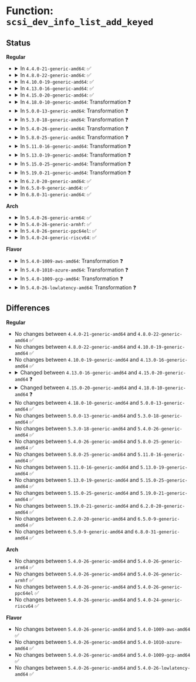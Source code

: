 # Function: <code>scsi_dev_info_list_add_keyed</code>

## Status
<b>Regular</b>
<ul>
<li>
<details>
<summary>In <code>4.4.0-21-generic-amd64</code>: ✅</summary>

```c
int scsi_dev_info_list_add_keyed(int compatible, char * vendor, char * model, char * strflags, int flags, int key)
```

```json
{
  "name": "scsi_dev_info_list_add_keyed",
  "collision_type": "Unique Global",
  "inline_type": "No",
  "funcs": [
    {
      "addr": 18446744071584835200,
      "name": "scsi_dev_info_list_add_keyed",
      "external": true,
      "loc": "drivers/scsi/scsi_devinfo.c:355",
      "file": "drivers/scsi/scsi_devinfo.c",
      "inline": "seen, unknown",
      "caller_inline": [],
      "caller_func": [
        "drivers/scsi/scsi_devinfo.c:scsi_dev_info_list_add_str",
        "drivers/scsi/scsi_devinfo.c:scsi_init_devinfo"
      ]
    }
  ],
  "symbols": [
    {
      "addr": 18446744071584835200,
      "name": "scsi_dev_info_list_add_keyed",
      "section": ".text",
      "bind": "STB_GLOBAL",
      "size": 357
    }
  ]
}
```
</details>
</li>
<li>
<details>
<summary>In <code>4.8.0-22-generic-amd64</code>: ✅</summary>

```c
int scsi_dev_info_list_add_keyed(int compatible, char * vendor, char * model, char * strflags, int flags, int key)
```

```json
{
  "name": "scsi_dev_info_list_add_keyed",
  "collision_type": "Unique Global",
  "inline_type": "No",
  "funcs": [
    {
      "addr": 18446744071585197456,
      "name": "scsi_dev_info_list_add_keyed",
      "external": true,
      "loc": "drivers/scsi/scsi_devinfo.c:363",
      "file": "drivers/scsi/scsi_devinfo.c",
      "inline": "seen, unknown",
      "caller_inline": [],
      "caller_func": [
        "drivers/scsi/scsi_devinfo.c:scsi_dev_info_list_add_str",
        "drivers/scsi/scsi_devinfo.c:scsi_init_devinfo"
      ]
    }
  ],
  "symbols": [
    {
      "addr": 18446744071585197456,
      "name": "scsi_dev_info_list_add_keyed",
      "section": ".text",
      "bind": "STB_GLOBAL",
      "size": 360
    }
  ]
}
```
</details>
</li>
<li>
<details>
<summary>In <code>4.10.0-19-generic-amd64</code>: ✅</summary>

```c
int scsi_dev_info_list_add_keyed(int compatible, char * vendor, char * model, char * strflags, int flags, int key)
```

```json
{
  "name": "scsi_dev_info_list_add_keyed",
  "collision_type": "Unique Global",
  "inline_type": "No",
  "funcs": [
    {
      "addr": 18446744071585392176,
      "name": "scsi_dev_info_list_add_keyed",
      "external": true,
      "loc": "drivers/scsi/scsi_devinfo.c:361",
      "file": "drivers/scsi/scsi_devinfo.c",
      "inline": "seen, unknown",
      "caller_inline": [],
      "caller_func": [
        "drivers/scsi/scsi_devinfo.c:scsi_dev_info_list_add_str",
        "drivers/scsi/scsi_devinfo.c:scsi_init_devinfo"
      ]
    }
  ],
  "symbols": [
    {
      "addr": 18446744071585392176,
      "name": "scsi_dev_info_list_add_keyed",
      "section": ".text",
      "bind": "STB_GLOBAL",
      "size": 360
    }
  ]
}
```
</details>
</li>
<li>
<details>
<summary>In <code>4.13.0-16-generic-amd64</code>: ✅</summary>

```c
int scsi_dev_info_list_add_keyed(int compatible, char * vendor, char * model, char * strflags, int flags, int key)
```

```json
{
  "name": "scsi_dev_info_list_add_keyed",
  "collision_type": "Unique Global",
  "inline_type": "No",
  "funcs": [
    {
      "addr": 18446744071585476272,
      "name": "scsi_dev_info_list_add_keyed",
      "external": true,
      "loc": "drivers/scsi/scsi_devinfo.c:361",
      "file": "drivers/scsi/scsi_devinfo.c",
      "inline": "seen, unknown",
      "caller_inline": [],
      "caller_func": [
        "drivers/scsi/scsi_devinfo.c:scsi_dev_info_list_add_str",
        "drivers/scsi/scsi_devinfo.c:scsi_init_devinfo"
      ]
    }
  ],
  "symbols": [
    {
      "addr": 18446744071585476272,
      "name": "scsi_dev_info_list_add_keyed",
      "section": ".text",
      "bind": "STB_GLOBAL",
      "size": 364
    }
  ]
}
```
</details>
</li>
<li>
<details>
<summary>In <code>4.15.0-20-generic-amd64</code>: ✅</summary>

```c
int scsi_dev_info_list_add_keyed(int compatible, char * vendor, char * model, char * strflags, blist_flags_t flags, int key)
```

```json
{
  "name": "scsi_dev_info_list_add_keyed",
  "collision_type": "Unique Global",
  "inline_type": "No",
  "funcs": [
    {
      "addr": 18446744071585907504,
      "name": "scsi_dev_info_list_add_keyed",
      "external": true,
      "loc": "drivers/scsi/scsi_devinfo.c:355",
      "file": "drivers/scsi/scsi_devinfo.c",
      "inline": "seen, unknown",
      "caller_inline": [],
      "caller_func": [
        "drivers/scsi/scsi_devinfo.c:scsi_dev_info_list_add_str",
        "drivers/scsi/scsi_devinfo.c:scsi_init_devinfo"
      ]
    }
  ],
  "symbols": [
    {
      "addr": 18446744071585907504,
      "name": "scsi_dev_info_list_add_keyed",
      "section": ".text",
      "bind": "STB_GLOBAL",
      "size": 352
    }
  ]
}
```
</details>
</li>
<li>
<details>
<summary>In <code>4.18.0-10-generic-amd64</code>: Transformation ❓</summary>

```c
int scsi_dev_info_list_add_keyed(int compatible, char * vendor, char * model, char * strflags, blist_flags_t flags, enum scsi_devinfo_key key)
```

```json
{
  "name": "scsi_dev_info_list_add_keyed",
  "collision_type": "Unique Global",
  "inline_type": "No",
  "funcs": [
    {
      "addr": 0,
      "name": "scsi_dev_info_list_add_keyed",
      "external": true,
      "loc": "drivers/scsi/scsi_devinfo.c:343",
      "file": "drivers/scsi/scsi_devinfo.c",
      "inline": "seen, unknown",
      "caller_inline": [],
      "caller_func": [
        "drivers/scsi/scsi_devinfo.c:scsi_dev_info_list_add_str",
        "drivers/scsi/scsi_devinfo.c:scsi_init_devinfo"
      ]
    }
  ],
  "symbols": [
    {
      "addr": 18446744071586156255,
      "name": "scsi_dev_info_list_add_keyed.cold.5",
      "section": ".text",
      "bind": "STB_LOCAL",
      "size": 67
    },
    {
      "addr": 18446744071586154528,
      "name": "scsi_dev_info_list_add_keyed",
      "section": ".text",
      "bind": "STB_GLOBAL",
      "size": 388
    }
  ]
}
```
</details>
</li>
<li>
<details>
<summary>In <code>5.0.0-13-generic-amd64</code>: Transformation ❓</summary>

```c
int scsi_dev_info_list_add_keyed(int compatible, char * vendor, char * model, char * strflags, blist_flags_t flags, enum scsi_devinfo_key key)
```

```json
{
  "name": "scsi_dev_info_list_add_keyed",
  "collision_type": "Unique Global",
  "inline_type": "No",
  "funcs": [
    {
      "addr": 0,
      "name": "scsi_dev_info_list_add_keyed",
      "external": true,
      "loc": "drivers/scsi/scsi_devinfo.c:343",
      "file": "drivers/scsi/scsi_devinfo.c",
      "inline": "seen, unknown",
      "caller_inline": [],
      "caller_func": [
        "drivers/scsi/scsi_devinfo.c:scsi_dev_info_list_add_str",
        "drivers/scsi/scsi_devinfo.c:scsi_init_devinfo"
      ]
    }
  ],
  "symbols": [
    {
      "addr": 18446744071586297807,
      "name": "scsi_dev_info_list_add_keyed.cold.5",
      "section": ".text",
      "bind": "STB_LOCAL",
      "size": 67
    },
    {
      "addr": 18446744071586296080,
      "name": "scsi_dev_info_list_add_keyed",
      "section": ".text",
      "bind": "STB_GLOBAL",
      "size": 388
    }
  ]
}
```
</details>
</li>
<li>
<details>
<summary>In <code>5.3.0-18-generic-amd64</code>: Transformation ❓</summary>

```c
int scsi_dev_info_list_add_keyed(int compatible, char * vendor, char * model, char * strflags, blist_flags_t flags, enum scsi_devinfo_key key)
```

```json
{
  "name": "scsi_dev_info_list_add_keyed",
  "collision_type": "Unique Global",
  "inline_type": "No",
  "funcs": [
    {
      "addr": 0,
      "name": "scsi_dev_info_list_add_keyed",
      "external": true,
      "loc": "drivers/scsi/scsi_devinfo.c:346",
      "file": "drivers/scsi/scsi_devinfo.c",
      "inline": "seen, unknown",
      "caller_inline": [],
      "caller_func": [
        "drivers/scsi/scsi_devinfo.c:scsi_dev_info_list_add_str",
        "drivers/scsi/scsi_devinfo.c:scsi_init_devinfo"
      ]
    }
  ],
  "symbols": [
    {
      "addr": 18446744071586541055,
      "name": "scsi_dev_info_list_add_keyed.cold",
      "section": ".text",
      "bind": "STB_LOCAL",
      "size": 67
    },
    {
      "addr": 18446744071586539504,
      "name": "scsi_dev_info_list_add_keyed",
      "section": ".text",
      "bind": "STB_GLOBAL",
      "size": 368
    }
  ]
}
```
</details>
</li>
<li>
<details>
<summary>In <code>5.4.0-26-generic-amd64</code>: Transformation ❓</summary>

```c
int scsi_dev_info_list_add_keyed(int compatible, char * vendor, char * model, char * strflags, blist_flags_t flags, enum scsi_devinfo_key key)
```

```json
{
  "name": "scsi_dev_info_list_add_keyed",
  "collision_type": "Unique Global",
  "inline_type": "No",
  "funcs": [
    {
      "addr": 0,
      "name": "scsi_dev_info_list_add_keyed",
      "external": true,
      "loc": "drivers/scsi/scsi_devinfo.c:346",
      "file": "drivers/scsi/scsi_devinfo.c",
      "inline": "seen, unknown",
      "caller_inline": [],
      "caller_func": [
        "drivers/scsi/scsi_devinfo.c:scsi_dev_info_list_add_str",
        "drivers/scsi/scsi_devinfo.c:scsi_init_devinfo"
      ]
    }
  ],
  "symbols": [
    {
      "addr": 18446744071586689183,
      "name": "scsi_dev_info_list_add_keyed.cold",
      "section": ".text",
      "bind": "STB_LOCAL",
      "size": 67
    },
    {
      "addr": 18446744071586687632,
      "name": "scsi_dev_info_list_add_keyed",
      "section": ".text",
      "bind": "STB_GLOBAL",
      "size": 368
    }
  ]
}
```
</details>
</li>
<li>
<details>
<summary>In <code>5.8.0-25-generic-amd64</code>: Transformation ❓</summary>

```c
int scsi_dev_info_list_add_keyed(int compatible, char * vendor, char * model, char * strflags, blist_flags_t flags, enum scsi_devinfo_key key)
```

```json
{
  "name": "scsi_dev_info_list_add_keyed",
  "collision_type": "Unique Global",
  "inline_type": "No",
  "funcs": [
    {
      "addr": 0,
      "name": "scsi_dev_info_list_add_keyed",
      "external": true,
      "loc": "drivers/scsi/scsi_devinfo.c:347",
      "file": "drivers/scsi/scsi_devinfo.c",
      "inline": "seen, unknown",
      "caller_inline": [],
      "caller_func": [
        "drivers/scsi/scsi_devinfo.c:scsi_dev_info_list_add_str",
        "drivers/scsi/scsi_devinfo.c:scsi_init_devinfo"
      ]
    }
  ],
  "symbols": [
    {
      "addr": 18446744071587488271,
      "name": "scsi_dev_info_list_add_keyed.cold",
      "section": ".text",
      "bind": "STB_LOCAL",
      "size": 67
    },
    {
      "addr": 18446744071587486672,
      "name": "scsi_dev_info_list_add_keyed",
      "section": ".text",
      "bind": "STB_GLOBAL",
      "size": 368
    }
  ]
}
```
</details>
</li>
<li>
<details>
<summary>In <code>5.11.0-16-generic-amd64</code>: Transformation ❓</summary>

```c
int scsi_dev_info_list_add_keyed(int compatible, char * vendor, char * model, char * strflags, blist_flags_t flags, enum scsi_devinfo_key key)
```

```json
{
  "name": "scsi_dev_info_list_add_keyed",
  "collision_type": "Unique Global",
  "inline_type": "No",
  "funcs": [
    {
      "addr": 0,
      "name": "scsi_dev_info_list_add_keyed",
      "external": true,
      "loc": "drivers/scsi/scsi_devinfo.c:347",
      "file": "drivers/scsi/scsi_devinfo.c",
      "inline": "seen, unknown",
      "caller_inline": [],
      "caller_func": [
        "drivers/scsi/scsi_devinfo.c:scsi_dev_info_list_add_str",
        "drivers/scsi/scsi_devinfo.c:scsi_init_devinfo"
      ]
    }
  ],
  "symbols": [
    {
      "addr": 18446744071591520967,
      "name": "scsi_dev_info_list_add_keyed.cold",
      "section": ".text",
      "bind": "STB_LOCAL",
      "size": 67
    },
    {
      "addr": 18446744071587554224,
      "name": "scsi_dev_info_list_add_keyed",
      "section": ".text",
      "bind": "STB_GLOBAL",
      "size": 368
    }
  ]
}
```
</details>
</li>
<li>
<details>
<summary>In <code>5.13.0-19-generic-amd64</code>: Transformation ❓</summary>

```c
int scsi_dev_info_list_add_keyed(int compatible, char * vendor, char * model, char * strflags, blist_flags_t flags, enum scsi_devinfo_key key)
```

```json
{
  "name": "scsi_dev_info_list_add_keyed",
  "collision_type": "Unique Global",
  "inline_type": "No",
  "funcs": [
    {
      "addr": 0,
      "name": "scsi_dev_info_list_add_keyed",
      "external": true,
      "loc": "drivers/scsi/scsi_devinfo.c:348",
      "file": "drivers/scsi/scsi_devinfo.c",
      "inline": "seen, unknown",
      "caller_inline": [],
      "caller_func": [
        "drivers/scsi/scsi_devinfo.c:scsi_dev_info_list_add_str",
        "drivers/scsi/scsi_devinfo.c:scsi_init_devinfo"
      ]
    }
  ],
  "symbols": [
    {
      "addr": 18446744071591462792,
      "name": "scsi_dev_info_list_add_keyed.cold",
      "section": ".text",
      "bind": "STB_LOCAL",
      "size": 67
    },
    {
      "addr": 18446744071587436624,
      "name": "scsi_dev_info_list_add_keyed",
      "section": ".text",
      "bind": "STB_GLOBAL",
      "size": 368
    }
  ]
}
```
</details>
</li>
<li>
<details>
<summary>In <code>5.15.0-25-generic-amd64</code>: Transformation ❓</summary>

```c
int scsi_dev_info_list_add_keyed(int compatible, char * vendor, char * model, char * strflags, blist_flags_t flags, enum scsi_devinfo_key key)
```

```json
{
  "name": "scsi_dev_info_list_add_keyed",
  "collision_type": "Unique Global",
  "inline_type": "No",
  "funcs": [
    {
      "addr": 0,
      "name": "scsi_dev_info_list_add_keyed",
      "external": true,
      "loc": "drivers/scsi/scsi_devinfo.c:349",
      "file": "drivers/scsi/scsi_devinfo.c",
      "inline": "seen, unknown",
      "caller_inline": [],
      "caller_func": [
        "drivers/scsi/scsi_devinfo.c:scsi_dev_info_list_add_str",
        "drivers/scsi/scsi_devinfo.c:scsi_init_devinfo"
      ]
    }
  ],
  "symbols": [
    {
      "addr": 18446744071592527981,
      "name": "scsi_dev_info_list_add_keyed.cold",
      "section": ".text",
      "bind": "STB_LOCAL",
      "size": 67
    },
    {
      "addr": 18446744071588010144,
      "name": "scsi_dev_info_list_add_keyed",
      "section": ".text",
      "bind": "STB_GLOBAL",
      "size": 368
    }
  ]
}
```
</details>
</li>
<li>
<details>
<summary>In <code>5.19.0-21-generic-amd64</code>: Transformation ❓</summary>

```c
int scsi_dev_info_list_add_keyed(int compatible, char * vendor, char * model, char * strflags, blist_flags_t flags, enum scsi_devinfo_key key)
```

```json
{
  "name": "scsi_dev_info_list_add_keyed",
  "collision_type": "Unique Global",
  "inline_type": "No",
  "funcs": [
    {
      "addr": 0,
      "name": "scsi_dev_info_list_add_keyed",
      "external": true,
      "loc": "drivers/scsi/scsi_devinfo.c:349",
      "file": "drivers/scsi/scsi_devinfo.c",
      "inline": "seen, unknown",
      "caller_inline": [],
      "caller_func": [
        "drivers/scsi/scsi_devinfo.c:scsi_dev_info_list_add_str",
        "drivers/scsi/scsi_devinfo.c:scsi_init_devinfo"
      ]
    }
  ],
  "symbols": [
    {
      "addr": 18446744071594399593,
      "name": "scsi_dev_info_list_add_keyed.cold",
      "section": ".text",
      "bind": "STB_LOCAL",
      "size": 67
    },
    {
      "addr": 18446744071589370576,
      "name": "scsi_dev_info_list_add_keyed",
      "section": ".text",
      "bind": "STB_GLOBAL",
      "size": 403
    }
  ]
}
```
</details>
</li>
<li>
<details>
<summary>In <code>6.2.0-20-generic-amd64</code>: ✅</summary>

```c
int scsi_dev_info_list_add_keyed(int compatible, char * vendor, char * model, char * strflags, blist_flags_t flags, enum scsi_devinfo_key key)
```

```json
{
  "name": "scsi_dev_info_list_add_keyed",
  "collision_type": "Unique Global",
  "inline_type": "No",
  "funcs": [
    {
      "addr": 18446744071590940736,
      "name": "scsi_dev_info_list_add_keyed",
      "external": true,
      "loc": "drivers/scsi/scsi_devinfo.c:349",
      "file": "drivers/scsi/scsi_devinfo.c",
      "inline": "seen, unknown",
      "caller_inline": [],
      "caller_func": [
        "drivers/scsi/scsi_devinfo.c:scsi_dev_info_list_add_str",
        "drivers/scsi/scsi_devinfo.c:scsi_init_devinfo"
      ]
    }
  ],
  "symbols": [
    {
      "addr": 18446744071590940736,
      "name": "scsi_dev_info_list_add_keyed",
      "section": ".text",
      "bind": "STB_GLOBAL",
      "size": 448
    }
  ]
}
```
</details>
</li>
<li>
<details>
<summary>In <code>6.5.0-9-generic-amd64</code>: ✅</summary>

```c
int scsi_dev_info_list_add_keyed(int compatible, char * vendor, char * model, char * strflags, blist_flags_t flags, enum scsi_devinfo_key key)
```

```json
{
  "name": "scsi_dev_info_list_add_keyed",
  "collision_type": "Unique Global",
  "inline_type": "No",
  "funcs": [
    {
      "addr": 18446744071591284512,
      "name": "scsi_dev_info_list_add_keyed",
      "external": true,
      "loc": "drivers/scsi/scsi_devinfo.c:351",
      "file": "drivers/scsi/scsi_devinfo.c",
      "inline": "seen, unknown",
      "caller_inline": [],
      "caller_func": [
        "drivers/scsi/scsi_devinfo.c:scsi_dev_info_list_add_str",
        "drivers/scsi/scsi_devinfo.c:scsi_init_devinfo"
      ]
    }
  ],
  "symbols": [
    {
      "addr": 18446744071591284512,
      "name": "scsi_dev_info_list_add_keyed",
      "section": ".text",
      "bind": "STB_GLOBAL",
      "size": 455
    }
  ]
}
```
</details>
</li>
<li>
<details>
<summary>In <code>6.8.0-31-generic-amd64</code>: ✅</summary>

```c
int scsi_dev_info_list_add_keyed(int compatible, char * vendor, char * model, char * strflags, blist_flags_t flags, enum scsi_devinfo_key key)
```

```json
{
  "name": "scsi_dev_info_list_add_keyed",
  "collision_type": "Unique Global",
  "inline_type": "No",
  "funcs": [
    {
      "addr": 18446744071591632048,
      "name": "scsi_dev_info_list_add_keyed",
      "external": true,
      "loc": "drivers/scsi/scsi_devinfo.c:351",
      "file": "drivers/scsi/scsi_devinfo.c",
      "inline": "seen, unknown",
      "caller_inline": [],
      "caller_func": [
        "drivers/scsi/scsi_devinfo.c:scsi_dev_info_list_add_str",
        "drivers/scsi/scsi_devinfo.c:scsi_init_devinfo"
      ]
    }
  ],
  "symbols": [
    {
      "addr": 18446744071591632048,
      "name": "scsi_dev_info_list_add_keyed",
      "section": ".text",
      "bind": "STB_GLOBAL",
      "size": 502
    }
  ]
}
```
</details>
</li>
</ul>
<b>Arch</b>
<ul>
<li>
<details>
<summary>In <code>5.4.0-26-generic-arm64</code>: ✅</summary>

```c
int scsi_dev_info_list_add_keyed(int compatible, char * vendor, char * model, char * strflags, blist_flags_t flags, enum scsi_devinfo_key key)
```

```json
{
  "name": "scsi_dev_info_list_add_keyed",
  "collision_type": "Unique Global",
  "inline_type": "No",
  "funcs": [
    {
      "addr": 18446603336499594600,
      "name": "scsi_dev_info_list_add_keyed",
      "external": true,
      "loc": "drivers/scsi/scsi_devinfo.c:346",
      "file": "drivers/scsi/scsi_devinfo.c",
      "inline": "seen, unknown",
      "caller_inline": [],
      "caller_func": [
        "drivers/scsi/scsi_devinfo.c:scsi_dev_info_list_add_str",
        "drivers/scsi/scsi_devinfo.c:scsi_init_devinfo"
      ]
    }
  ],
  "symbols": [
    {
      "addr": 18446603336499594600,
      "name": "scsi_dev_info_list_add_keyed",
      "section": ".text",
      "bind": "STB_GLOBAL",
      "size": 464
    }
  ]
}
```
</details>
</li>
<li>
<details>
<summary>In <code>5.4.0-26-generic-armhf</code>: ✅</summary>

```c
int scsi_dev_info_list_add_keyed(int compatible, char * vendor, char * model, char * strflags, blist_flags_t flags, enum scsi_devinfo_key key)
```

```json
{
  "name": "scsi_dev_info_list_add_keyed",
  "collision_type": "Unique Global",
  "inline_type": "No",
  "funcs": [
    {
      "addr": 3232051156,
      "name": "scsi_dev_info_list_add_keyed",
      "external": true,
      "loc": "drivers/scsi/scsi_devinfo.c:346",
      "file": "drivers/scsi/scsi_devinfo.c",
      "inline": "seen, unknown",
      "caller_inline": [],
      "caller_func": [
        "drivers/scsi/scsi_devinfo.c:scsi_dev_info_list_add_str",
        "drivers/scsi/scsi_devinfo.c:scsi_init_devinfo"
      ]
    }
  ],
  "symbols": [
    {
      "addr": 3232051156,
      "name": "scsi_dev_info_list_add_keyed",
      "section": ".text",
      "bind": "STB_GLOBAL",
      "size": 472
    }
  ]
}
```
</details>
</li>
<li>
<details>
<summary>In <code>5.4.0-26-generic-ppc64el</code>: ✅</summary>

```c
int scsi_dev_info_list_add_keyed(int compatible, char * vendor, char * model, char * strflags, blist_flags_t flags, enum scsi_devinfo_key key)
```

```json
{
  "name": "scsi_dev_info_list_add_keyed",
  "collision_type": "Unique Global",
  "inline_type": "No",
  "funcs": [
    {
      "addr": 13835058055292895744,
      "name": "scsi_dev_info_list_add_keyed",
      "external": true,
      "loc": "drivers/scsi/scsi_devinfo.c:346",
      "file": "drivers/scsi/scsi_devinfo.c",
      "inline": "seen, unknown",
      "caller_inline": [],
      "caller_func": [
        "drivers/scsi/scsi_devinfo.c:scsi_dev_info_list_add_str",
        "drivers/scsi/scsi_devinfo.c:scsi_init_devinfo"
      ]
    }
  ],
  "symbols": [
    {
      "addr": 13835058055292895744,
      "name": "scsi_dev_info_list_add_keyed",
      "section": ".text",
      "bind": "STB_GLOBAL",
      "size": 644
    }
  ]
}
```
</details>
</li>
<li>
<details>
<summary>In <code>5.4.0-24-generic-riscv64</code>: ✅</summary>

```c
int scsi_dev_info_list_add_keyed(int compatible, char * vendor, char * model, char * strflags, blist_flags_t flags, enum scsi_devinfo_key key)
```

```json
{
  "name": "scsi_dev_info_list_add_keyed",
  "collision_type": "Unique Global",
  "inline_type": "No",
  "funcs": [
    {
      "addr": 18446743936276784496,
      "name": "scsi_dev_info_list_add_keyed",
      "external": true,
      "loc": "drivers/scsi/scsi_devinfo.c:346",
      "file": "drivers/scsi/scsi_devinfo.c",
      "inline": "seen, unknown",
      "caller_inline": [],
      "caller_func": [
        "drivers/scsi/scsi_devinfo.c:scsi_dev_info_list_add_str",
        "drivers/scsi/scsi_devinfo.c:scsi_init_devinfo"
      ]
    }
  ],
  "symbols": [
    {
      "addr": 18446743936276784496,
      "name": "scsi_dev_info_list_add_keyed",
      "section": ".text",
      "bind": "STB_GLOBAL",
      "size": 372
    }
  ]
}
```
</details>
</li>
</ul>
<b>Flavor</b>
<ul>
<li>
<details>
<summary>In <code>5.4.0-1009-aws-amd64</code>: Transformation ❓</summary>

```c
int scsi_dev_info_list_add_keyed(int compatible, char * vendor, char * model, char * strflags, blist_flags_t flags, enum scsi_devinfo_key key)
```

```json
{
  "name": "scsi_dev_info_list_add_keyed",
  "collision_type": "Unique Global",
  "inline_type": "No",
  "funcs": [
    {
      "addr": 0,
      "name": "scsi_dev_info_list_add_keyed",
      "external": true,
      "loc": "drivers/scsi/scsi_devinfo.c:346",
      "file": "drivers/scsi/scsi_devinfo.c",
      "inline": "seen, unknown",
      "caller_inline": [],
      "caller_func": [
        "drivers/scsi/scsi_devinfo.c:scsi_dev_info_list_add_str",
        "drivers/scsi/scsi_devinfo.c:scsi_init_devinfo"
      ]
    }
  ],
  "symbols": [
    {
      "addr": 18446744071586379663,
      "name": "scsi_dev_info_list_add_keyed.cold",
      "section": ".text",
      "bind": "STB_LOCAL",
      "size": 67
    },
    {
      "addr": 18446744071586378112,
      "name": "scsi_dev_info_list_add_keyed",
      "section": ".text",
      "bind": "STB_GLOBAL",
      "size": 368
    }
  ]
}
```
</details>
</li>
<li>
<details>
<summary>In <code>5.4.0-1010-azure-amd64</code>: Transformation ❓</summary>

```c
int scsi_dev_info_list_add_keyed(int compatible, char * vendor, char * model, char * strflags, blist_flags_t flags, enum scsi_devinfo_key key)
```

```json
{
  "name": "scsi_dev_info_list_add_keyed",
  "collision_type": "Unique Global",
  "inline_type": "No",
  "funcs": [
    {
      "addr": 0,
      "name": "scsi_dev_info_list_add_keyed",
      "external": true,
      "loc": "drivers/scsi/scsi_devinfo.c:346",
      "file": "drivers/scsi/scsi_devinfo.c",
      "inline": "seen, unknown",
      "caller_inline": [],
      "caller_func": [
        "drivers/scsi/scsi_devinfo.c:scsi_dev_info_list_add_str",
        "drivers/scsi/scsi_devinfo.c:scsi_init_devinfo"
      ]
    }
  ],
  "symbols": [
    {
      "addr": 18446744071586220975,
      "name": "scsi_dev_info_list_add_keyed.cold",
      "section": ".text",
      "bind": "STB_LOCAL",
      "size": 67
    },
    {
      "addr": 18446744071586219424,
      "name": "scsi_dev_info_list_add_keyed",
      "section": ".text",
      "bind": "STB_GLOBAL",
      "size": 368
    }
  ]
}
```
</details>
</li>
<li>
<details>
<summary>In <code>5.4.0-1009-gcp-amd64</code>: Transformation ❓</summary>

```c
int scsi_dev_info_list_add_keyed(int compatible, char * vendor, char * model, char * strflags, blist_flags_t flags, enum scsi_devinfo_key key)
```

```json
{
  "name": "scsi_dev_info_list_add_keyed",
  "collision_type": "Unique Global",
  "inline_type": "No",
  "funcs": [
    {
      "addr": 0,
      "name": "scsi_dev_info_list_add_keyed",
      "external": true,
      "loc": "drivers/scsi/scsi_devinfo.c:346",
      "file": "drivers/scsi/scsi_devinfo.c",
      "inline": "seen, unknown",
      "caller_inline": [],
      "caller_func": [
        "drivers/scsi/scsi_devinfo.c:scsi_dev_info_list_add_str",
        "drivers/scsi/scsi_devinfo.c:scsi_init_devinfo"
      ]
    }
  ],
  "symbols": [
    {
      "addr": 18446744071586637151,
      "name": "scsi_dev_info_list_add_keyed.cold",
      "section": ".text",
      "bind": "STB_LOCAL",
      "size": 67
    },
    {
      "addr": 18446744071586635600,
      "name": "scsi_dev_info_list_add_keyed",
      "section": ".text",
      "bind": "STB_GLOBAL",
      "size": 368
    }
  ]
}
```
</details>
</li>
<li>
<details>
<summary>In <code>5.4.0-26-lowlatency-amd64</code>: Transformation ❓</summary>

```c
int scsi_dev_info_list_add_keyed(int compatible, char * vendor, char * model, char * strflags, blist_flags_t flags, enum scsi_devinfo_key key)
```

```json
{
  "name": "scsi_dev_info_list_add_keyed",
  "collision_type": "Unique Global",
  "inline_type": "No",
  "funcs": [
    {
      "addr": 0,
      "name": "scsi_dev_info_list_add_keyed",
      "external": true,
      "loc": "drivers/scsi/scsi_devinfo.c:346",
      "file": "drivers/scsi/scsi_devinfo.c",
      "inline": "seen, unknown",
      "caller_inline": [],
      "caller_func": [
        "drivers/scsi/scsi_devinfo.c:scsi_dev_info_list_add_str",
        "drivers/scsi/scsi_devinfo.c:scsi_init_devinfo"
      ]
    }
  ],
  "symbols": [
    {
      "addr": 18446744071586749695,
      "name": "scsi_dev_info_list_add_keyed.cold",
      "section": ".text",
      "bind": "STB_LOCAL",
      "size": 67
    },
    {
      "addr": 18446744071586748144,
      "name": "scsi_dev_info_list_add_keyed",
      "section": ".text",
      "bind": "STB_GLOBAL",
      "size": 368
    }
  ]
}
```
</details>
</li>
</ul>

## Differences
<b>Regular</b>
<ul>
<li>
No changes between <code>4.4.0-21-generic-amd64</code> and <code>4.8.0-22-generic-amd64</code> ✅
</li>
<li>
No changes between <code>4.8.0-22-generic-amd64</code> and <code>4.10.0-19-generic-amd64</code> ✅
</li>
<li>
No changes between <code>4.10.0-19-generic-amd64</code> and <code>4.13.0-16-generic-amd64</code> ✅
</li>
<li>
<details>
<summary>Changed between <code>4.13.0-16-generic-amd64</code> and <code>4.15.0-20-generic-amd64</code> ❓</summary>
<ul>
<li>
<b>Param type changed. </b>
<code>int flags</code> ➡️ <code>blist_flags_t flags</code>
</li>
</ul>
</details>
</li>
<li>
<details>
<summary>Changed between <code>4.15.0-20-generic-amd64</code> and <code>4.18.0-10-generic-amd64</code> ❓</summary>
<ul>
<li>
<b>Param type changed. </b>
<code>int key</code> ➡️ <code>enum scsi_devinfo_key key</code>
</li>
</ul>
</details>
</li>
<li>
No changes between <code>4.18.0-10-generic-amd64</code> and <code>5.0.0-13-generic-amd64</code> ✅
</li>
<li>
No changes between <code>5.0.0-13-generic-amd64</code> and <code>5.3.0-18-generic-amd64</code> ✅
</li>
<li>
No changes between <code>5.3.0-18-generic-amd64</code> and <code>5.4.0-26-generic-amd64</code> ✅
</li>
<li>
No changes between <code>5.4.0-26-generic-amd64</code> and <code>5.8.0-25-generic-amd64</code> ✅
</li>
<li>
No changes between <code>5.8.0-25-generic-amd64</code> and <code>5.11.0-16-generic-amd64</code> ✅
</li>
<li>
No changes between <code>5.11.0-16-generic-amd64</code> and <code>5.13.0-19-generic-amd64</code> ✅
</li>
<li>
No changes between <code>5.13.0-19-generic-amd64</code> and <code>5.15.0-25-generic-amd64</code> ✅
</li>
<li>
No changes between <code>5.15.0-25-generic-amd64</code> and <code>5.19.0-21-generic-amd64</code> ✅
</li>
<li>
No changes between <code>5.19.0-21-generic-amd64</code> and <code>6.2.0-20-generic-amd64</code> ✅
</li>
<li>
No changes between <code>6.2.0-20-generic-amd64</code> and <code>6.5.0-9-generic-amd64</code> ✅
</li>
<li>
No changes between <code>6.5.0-9-generic-amd64</code> and <code>6.8.0-31-generic-amd64</code> ✅
</li>
</ul>
<b>Arch</b>
<ul>
<li>
No changes between <code>5.4.0-26-generic-amd64</code> and <code>5.4.0-26-generic-arm64</code> ✅
</li>
<li>
No changes between <code>5.4.0-26-generic-amd64</code> and <code>5.4.0-26-generic-armhf</code> ✅
</li>
<li>
No changes between <code>5.4.0-26-generic-amd64</code> and <code>5.4.0-26-generic-ppc64el</code> ✅
</li>
<li>
No changes between <code>5.4.0-26-generic-amd64</code> and <code>5.4.0-24-generic-riscv64</code> ✅
</li>
</ul>
<b>Flavor</b>
<ul>
<li>
No changes between <code>5.4.0-26-generic-amd64</code> and <code>5.4.0-1009-aws-amd64</code> ✅
</li>
<li>
No changes between <code>5.4.0-26-generic-amd64</code> and <code>5.4.0-1010-azure-amd64</code> ✅
</li>
<li>
No changes between <code>5.4.0-26-generic-amd64</code> and <code>5.4.0-1009-gcp-amd64</code> ✅
</li>
<li>
No changes between <code>5.4.0-26-generic-amd64</code> and <code>5.4.0-26-lowlatency-amd64</code> ✅
</li>
</ul>
